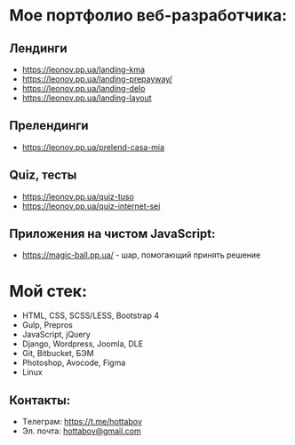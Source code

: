 # Мое портфолио веб-разработчика:

## Лендинги

- https://leonov.pp.ua/landing-kma
- https://leonov.pp.ua/landing-prepayway/
- https://leonov.pp.ua/landing-delo
- https://leonov.pp.ua/landing-layout

## Прелендинги
- https://leonov.pp.ua/prelend-casa-mia

## Quiz, тесты 
- https://leonov.pp.ua/quiz-tuso
- https://leonov.pp.ua/quiz-internet-sei

## Приложения на чистом JavaScript: 
- https://magic-ball.pp.ua/ - шар, помогающий принять решение

# Мой стек:

- HTML, CSS, SCSS/LESS, Bootstrap 4
- Gulp, Prepros
- JavaScript, jQuery
- Django, Wordpress, Joomla, DLE
- Git, Bitbucket, БЭМ
- Photoshop, Avocode, Figma
- Linux

## Контакты:

- Tелеграм: https://t.me/hottabov
- Эл. почта: hottabov@gmail.com

